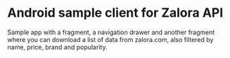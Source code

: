 # Android sample client for Zalora API

Sample app with a fragment, a navigation drawer and another fragment where you can download a list of data from zalora.com, also filtered by name, price, brand and popularity.
